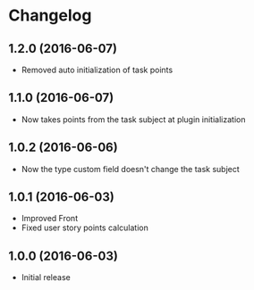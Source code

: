 # Changelog #

## 1.2.0 (2016-06-07)
- Removed auto initialization of task points

## 1.1.0 (2016-06-07)
- Now takes points from the task subject at plugin initialization

## 1.0.2 (2016-06-06)
- Now the type custom field doesn't change the task subject

## 1.0.1 (2016-06-03)
- Improved Front
- Fixed user story points calculation

## 1.0.0 (2016-06-03)
- Initial release
